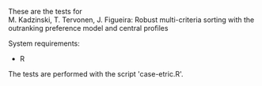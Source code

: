 These are the tests for  
M. Kadzinski, T. Tervonen, J. Figueira: Robust multi-criteria sorting with the outranking preference model and central profiles

System requirements:
- R

The tests are performed with the script 'case-etric.R'.


